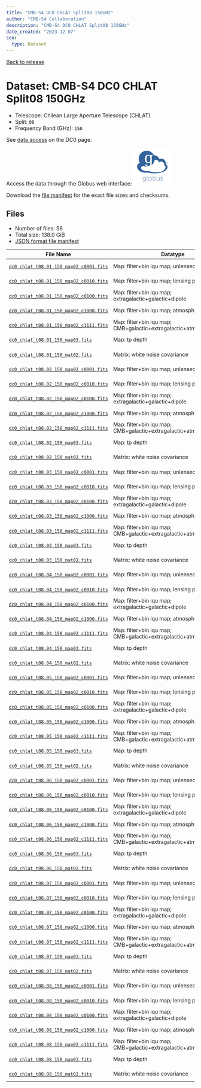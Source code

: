 ```yaml
---
title: "CMB-S4 DC0 CHLAT Split08 150GHz"
author: "CMB-S4 Collaboration"
description: "CMB-S4 DC0 CHLAT Split08 150GHz"
date_created: "2023-12-07"
seo:
  type: Dataset
---
```


[Back to release](./dc0.html#datasets)

# Dataset: CMB-S4 DC0 CHLAT Split08 150GHz

- Telescope: Chilean Large Aperture Telescope (CHLAT)
- Split: `08`
- Frequency Band (GHz): `150`

See [data access](./dc0.html#data-access) on the DC0 page.

Access the data through the Globus web interface: [![Download via Globus](images/globus-logo.png)](https://app.globus.org/file-manager?origin_id=c9dc477a-3db5-4946-874d-a5dc7efcabcf&origin_path=%2Fdatareleases%2Fdc0%2Fmission%2Fchlat%2Fsplit08%2F150%2F)

Download the [file manifest](https://g-9fdb0b.6b7bd8.0ec8.data.globus.org/datareleases/dc0/mission/chlat/split08/150/manifest.json) for the exact file sizes and checksums.

## Files

- Number of files: 56
- Total size: 138.0 GiB
- [JSON format file manifest](https://g-9fdb0b.6b7bd8.0ec8.data.globus.org/datareleases/dc0/mission/chlat/split08/150/manifest.json)

|                                                                                File Name                                                                                 |                               Datatype                               |  Size   |
| ------------------------------------------------------------------------------------------------------------------------------------------------------------------------ | -------------------------------------------------------------------- | ------- |
| [`dc0_chlat_t08.01_150_map02_c0001.fits`](https://g-9fdb0b.6b7bd8.0ec8.data.globus.org/datareleases/dc0/mission/chlat/split08/150/dc0_chlat_t08.01_150_map02_c0001.fits) | Map: filter+bin iqu map; unlensed primary CMB                        | 2.3 GiB |
| [`dc0_chlat_t08.01_150_map02_c0010.fits`](https://g-9fdb0b.6b7bd8.0ec8.data.globus.org/datareleases/dc0/mission/chlat/split08/150/dc0_chlat_t08.01_150_map02_c0010.fits) | Map: filter+bin iqu map; lensing perturbation                        | 2.3 GiB |
| [`dc0_chlat_t08.01_150_map02_c0100.fits`](https://g-9fdb0b.6b7bd8.0ec8.data.globus.org/datareleases/dc0/mission/chlat/split08/150/dc0_chlat_t08.01_150_map02_c0100.fits) | Map: filter+bin iqu map; extragalactic+galactic+dipole               | 2.3 GiB |
| [`dc0_chlat_t08.01_150_map02_c1000.fits`](https://g-9fdb0b.6b7bd8.0ec8.data.globus.org/datareleases/dc0/mission/chlat/split08/150/dc0_chlat_t08.01_150_map02_c1000.fits) | Map: filter+bin iqu map; atmosphere+noise                            | 2.3 GiB |
| [`dc0_chlat_t08.01_150_map02_c1111.fits`](https://g-9fdb0b.6b7bd8.0ec8.data.globus.org/datareleases/dc0/mission/chlat/split08/150/dc0_chlat_t08.01_150_map02_c1111.fits) | Map: filter+bin iqu map; CMB+galactic+extragalactic+atmosphere+noise | 2.3 GiB |
| [`dc0_chlat_t08.01_150_map03.fits`](https://g-9fdb0b.6b7bd8.0ec8.data.globus.org/datareleases/dc0/mission/chlat/split08/150/dc0_chlat_t08.01_150_map03.fits)             | Map: tp depth                                                        | 1.5 GiB |
| [`dc0_chlat_t08.01_150_mat02.fits`](https://g-9fdb0b.6b7bd8.0ec8.data.globus.org/datareleases/dc0/mission/chlat/split08/150/dc0_chlat_t08.01_150_mat02.fits)             | Matrix: white noise covariance                                       | 4.5 GiB |
| [`dc0_chlat_t08.02_150_map02_c0001.fits`](https://g-9fdb0b.6b7bd8.0ec8.data.globus.org/datareleases/dc0/mission/chlat/split08/150/dc0_chlat_t08.02_150_map02_c0001.fits) | Map: filter+bin iqu map; unlensed primary CMB                        | 2.3 GiB |
| [`dc0_chlat_t08.02_150_map02_c0010.fits`](https://g-9fdb0b.6b7bd8.0ec8.data.globus.org/datareleases/dc0/mission/chlat/split08/150/dc0_chlat_t08.02_150_map02_c0010.fits) | Map: filter+bin iqu map; lensing perturbation                        | 2.3 GiB |
| [`dc0_chlat_t08.02_150_map02_c0100.fits`](https://g-9fdb0b.6b7bd8.0ec8.data.globus.org/datareleases/dc0/mission/chlat/split08/150/dc0_chlat_t08.02_150_map02_c0100.fits) | Map: filter+bin iqu map; extragalactic+galactic+dipole               | 2.3 GiB |
| [`dc0_chlat_t08.02_150_map02_c1000.fits`](https://g-9fdb0b.6b7bd8.0ec8.data.globus.org/datareleases/dc0/mission/chlat/split08/150/dc0_chlat_t08.02_150_map02_c1000.fits) | Map: filter+bin iqu map; atmosphere+noise                            | 2.3 GiB |
| [`dc0_chlat_t08.02_150_map02_c1111.fits`](https://g-9fdb0b.6b7bd8.0ec8.data.globus.org/datareleases/dc0/mission/chlat/split08/150/dc0_chlat_t08.02_150_map02_c1111.fits) | Map: filter+bin iqu map; CMB+galactic+extragalactic+atmosphere+noise | 2.3 GiB |
| [`dc0_chlat_t08.02_150_map03.fits`](https://g-9fdb0b.6b7bd8.0ec8.data.globus.org/datareleases/dc0/mission/chlat/split08/150/dc0_chlat_t08.02_150_map03.fits)             | Map: tp depth                                                        | 1.5 GiB |
| [`dc0_chlat_t08.02_150_mat02.fits`](https://g-9fdb0b.6b7bd8.0ec8.data.globus.org/datareleases/dc0/mission/chlat/split08/150/dc0_chlat_t08.02_150_mat02.fits)             | Matrix: white noise covariance                                       | 4.5 GiB |
| [`dc0_chlat_t08.03_150_map02_c0001.fits`](https://g-9fdb0b.6b7bd8.0ec8.data.globus.org/datareleases/dc0/mission/chlat/split08/150/dc0_chlat_t08.03_150_map02_c0001.fits) | Map: filter+bin iqu map; unlensed primary CMB                        | 2.3 GiB |
| [`dc0_chlat_t08.03_150_map02_c0010.fits`](https://g-9fdb0b.6b7bd8.0ec8.data.globus.org/datareleases/dc0/mission/chlat/split08/150/dc0_chlat_t08.03_150_map02_c0010.fits) | Map: filter+bin iqu map; lensing perturbation                        | 2.3 GiB |
| [`dc0_chlat_t08.03_150_map02_c0100.fits`](https://g-9fdb0b.6b7bd8.0ec8.data.globus.org/datareleases/dc0/mission/chlat/split08/150/dc0_chlat_t08.03_150_map02_c0100.fits) | Map: filter+bin iqu map; extragalactic+galactic+dipole               | 2.3 GiB |
| [`dc0_chlat_t08.03_150_map02_c1000.fits`](https://g-9fdb0b.6b7bd8.0ec8.data.globus.org/datareleases/dc0/mission/chlat/split08/150/dc0_chlat_t08.03_150_map02_c1000.fits) | Map: filter+bin iqu map; atmosphere+noise                            | 2.3 GiB |
| [`dc0_chlat_t08.03_150_map02_c1111.fits`](https://g-9fdb0b.6b7bd8.0ec8.data.globus.org/datareleases/dc0/mission/chlat/split08/150/dc0_chlat_t08.03_150_map02_c1111.fits) | Map: filter+bin iqu map; CMB+galactic+extragalactic+atmosphere+noise | 2.3 GiB |
| [`dc0_chlat_t08.03_150_map03.fits`](https://g-9fdb0b.6b7bd8.0ec8.data.globus.org/datareleases/dc0/mission/chlat/split08/150/dc0_chlat_t08.03_150_map03.fits)             | Map: tp depth                                                        | 1.5 GiB |
| [`dc0_chlat_t08.03_150_mat02.fits`](https://g-9fdb0b.6b7bd8.0ec8.data.globus.org/datareleases/dc0/mission/chlat/split08/150/dc0_chlat_t08.03_150_mat02.fits)             | Matrix: white noise covariance                                       | 4.5 GiB |
| [`dc0_chlat_t08.04_150_map02_c0001.fits`](https://g-9fdb0b.6b7bd8.0ec8.data.globus.org/datareleases/dc0/mission/chlat/split08/150/dc0_chlat_t08.04_150_map02_c0001.fits) | Map: filter+bin iqu map; unlensed primary CMB                        | 2.3 GiB |
| [`dc0_chlat_t08.04_150_map02_c0010.fits`](https://g-9fdb0b.6b7bd8.0ec8.data.globus.org/datareleases/dc0/mission/chlat/split08/150/dc0_chlat_t08.04_150_map02_c0010.fits) | Map: filter+bin iqu map; lensing perturbation                        | 2.3 GiB |
| [`dc0_chlat_t08.04_150_map02_c0100.fits`](https://g-9fdb0b.6b7bd8.0ec8.data.globus.org/datareleases/dc0/mission/chlat/split08/150/dc0_chlat_t08.04_150_map02_c0100.fits) | Map: filter+bin iqu map; extragalactic+galactic+dipole               | 2.3 GiB |
| [`dc0_chlat_t08.04_150_map02_c1000.fits`](https://g-9fdb0b.6b7bd8.0ec8.data.globus.org/datareleases/dc0/mission/chlat/split08/150/dc0_chlat_t08.04_150_map02_c1000.fits) | Map: filter+bin iqu map; atmosphere+noise                            | 2.3 GiB |
| [`dc0_chlat_t08.04_150_map02_c1111.fits`](https://g-9fdb0b.6b7bd8.0ec8.data.globus.org/datareleases/dc0/mission/chlat/split08/150/dc0_chlat_t08.04_150_map02_c1111.fits) | Map: filter+bin iqu map; CMB+galactic+extragalactic+atmosphere+noise | 2.3 GiB |
| [`dc0_chlat_t08.04_150_map03.fits`](https://g-9fdb0b.6b7bd8.0ec8.data.globus.org/datareleases/dc0/mission/chlat/split08/150/dc0_chlat_t08.04_150_map03.fits)             | Map: tp depth                                                        | 1.5 GiB |
| [`dc0_chlat_t08.04_150_mat02.fits`](https://g-9fdb0b.6b7bd8.0ec8.data.globus.org/datareleases/dc0/mission/chlat/split08/150/dc0_chlat_t08.04_150_mat02.fits)             | Matrix: white noise covariance                                       | 4.5 GiB |
| [`dc0_chlat_t08.05_150_map02_c0001.fits`](https://g-9fdb0b.6b7bd8.0ec8.data.globus.org/datareleases/dc0/mission/chlat/split08/150/dc0_chlat_t08.05_150_map02_c0001.fits) | Map: filter+bin iqu map; unlensed primary CMB                        | 2.3 GiB |
| [`dc0_chlat_t08.05_150_map02_c0010.fits`](https://g-9fdb0b.6b7bd8.0ec8.data.globus.org/datareleases/dc0/mission/chlat/split08/150/dc0_chlat_t08.05_150_map02_c0010.fits) | Map: filter+bin iqu map; lensing perturbation                        | 2.3 GiB |
| [`dc0_chlat_t08.05_150_map02_c0100.fits`](https://g-9fdb0b.6b7bd8.0ec8.data.globus.org/datareleases/dc0/mission/chlat/split08/150/dc0_chlat_t08.05_150_map02_c0100.fits) | Map: filter+bin iqu map; extragalactic+galactic+dipole               | 2.3 GiB |
| [`dc0_chlat_t08.05_150_map02_c1000.fits`](https://g-9fdb0b.6b7bd8.0ec8.data.globus.org/datareleases/dc0/mission/chlat/split08/150/dc0_chlat_t08.05_150_map02_c1000.fits) | Map: filter+bin iqu map; atmosphere+noise                            | 2.3 GiB |
| [`dc0_chlat_t08.05_150_map02_c1111.fits`](https://g-9fdb0b.6b7bd8.0ec8.data.globus.org/datareleases/dc0/mission/chlat/split08/150/dc0_chlat_t08.05_150_map02_c1111.fits) | Map: filter+bin iqu map; CMB+galactic+extragalactic+atmosphere+noise | 2.3 GiB |
| [`dc0_chlat_t08.05_150_map03.fits`](https://g-9fdb0b.6b7bd8.0ec8.data.globus.org/datareleases/dc0/mission/chlat/split08/150/dc0_chlat_t08.05_150_map03.fits)             | Map: tp depth                                                        | 1.5 GiB |
| [`dc0_chlat_t08.05_150_mat02.fits`](https://g-9fdb0b.6b7bd8.0ec8.data.globus.org/datareleases/dc0/mission/chlat/split08/150/dc0_chlat_t08.05_150_mat02.fits)             | Matrix: white noise covariance                                       | 4.5 GiB |
| [`dc0_chlat_t08.06_150_map02_c0001.fits`](https://g-9fdb0b.6b7bd8.0ec8.data.globus.org/datareleases/dc0/mission/chlat/split08/150/dc0_chlat_t08.06_150_map02_c0001.fits) | Map: filter+bin iqu map; unlensed primary CMB                        | 2.3 GiB |
| [`dc0_chlat_t08.06_150_map02_c0010.fits`](https://g-9fdb0b.6b7bd8.0ec8.data.globus.org/datareleases/dc0/mission/chlat/split08/150/dc0_chlat_t08.06_150_map02_c0010.fits) | Map: filter+bin iqu map; lensing perturbation                        | 2.3 GiB |
| [`dc0_chlat_t08.06_150_map02_c0100.fits`](https://g-9fdb0b.6b7bd8.0ec8.data.globus.org/datareleases/dc0/mission/chlat/split08/150/dc0_chlat_t08.06_150_map02_c0100.fits) | Map: filter+bin iqu map; extragalactic+galactic+dipole               | 2.3 GiB |
| [`dc0_chlat_t08.06_150_map02_c1000.fits`](https://g-9fdb0b.6b7bd8.0ec8.data.globus.org/datareleases/dc0/mission/chlat/split08/150/dc0_chlat_t08.06_150_map02_c1000.fits) | Map: filter+bin iqu map; atmosphere+noise                            | 2.3 GiB |
| [`dc0_chlat_t08.06_150_map02_c1111.fits`](https://g-9fdb0b.6b7bd8.0ec8.data.globus.org/datareleases/dc0/mission/chlat/split08/150/dc0_chlat_t08.06_150_map02_c1111.fits) | Map: filter+bin iqu map; CMB+galactic+extragalactic+atmosphere+noise | 2.3 GiB |
| [`dc0_chlat_t08.06_150_map03.fits`](https://g-9fdb0b.6b7bd8.0ec8.data.globus.org/datareleases/dc0/mission/chlat/split08/150/dc0_chlat_t08.06_150_map03.fits)             | Map: tp depth                                                        | 1.5 GiB |
| [`dc0_chlat_t08.06_150_mat02.fits`](https://g-9fdb0b.6b7bd8.0ec8.data.globus.org/datareleases/dc0/mission/chlat/split08/150/dc0_chlat_t08.06_150_mat02.fits)             | Matrix: white noise covariance                                       | 4.5 GiB |
| [`dc0_chlat_t08.07_150_map02_c0001.fits`](https://g-9fdb0b.6b7bd8.0ec8.data.globus.org/datareleases/dc0/mission/chlat/split08/150/dc0_chlat_t08.07_150_map02_c0001.fits) | Map: filter+bin iqu map; unlensed primary CMB                        | 2.3 GiB |
| [`dc0_chlat_t08.07_150_map02_c0010.fits`](https://g-9fdb0b.6b7bd8.0ec8.data.globus.org/datareleases/dc0/mission/chlat/split08/150/dc0_chlat_t08.07_150_map02_c0010.fits) | Map: filter+bin iqu map; lensing perturbation                        | 2.3 GiB |
| [`dc0_chlat_t08.07_150_map02_c0100.fits`](https://g-9fdb0b.6b7bd8.0ec8.data.globus.org/datareleases/dc0/mission/chlat/split08/150/dc0_chlat_t08.07_150_map02_c0100.fits) | Map: filter+bin iqu map; extragalactic+galactic+dipole               | 2.3 GiB |
| [`dc0_chlat_t08.07_150_map02_c1000.fits`](https://g-9fdb0b.6b7bd8.0ec8.data.globus.org/datareleases/dc0/mission/chlat/split08/150/dc0_chlat_t08.07_150_map02_c1000.fits) | Map: filter+bin iqu map; atmosphere+noise                            | 2.3 GiB |
| [`dc0_chlat_t08.07_150_map02_c1111.fits`](https://g-9fdb0b.6b7bd8.0ec8.data.globus.org/datareleases/dc0/mission/chlat/split08/150/dc0_chlat_t08.07_150_map02_c1111.fits) | Map: filter+bin iqu map; CMB+galactic+extragalactic+atmosphere+noise | 2.3 GiB |
| [`dc0_chlat_t08.07_150_map03.fits`](https://g-9fdb0b.6b7bd8.0ec8.data.globus.org/datareleases/dc0/mission/chlat/split08/150/dc0_chlat_t08.07_150_map03.fits)             | Map: tp depth                                                        | 1.5 GiB |
| [`dc0_chlat_t08.07_150_mat02.fits`](https://g-9fdb0b.6b7bd8.0ec8.data.globus.org/datareleases/dc0/mission/chlat/split08/150/dc0_chlat_t08.07_150_mat02.fits)             | Matrix: white noise covariance                                       | 4.5 GiB |
| [`dc0_chlat_t08.08_150_map02_c0001.fits`](https://g-9fdb0b.6b7bd8.0ec8.data.globus.org/datareleases/dc0/mission/chlat/split08/150/dc0_chlat_t08.08_150_map02_c0001.fits) | Map: filter+bin iqu map; unlensed primary CMB                        | 2.3 GiB |
| [`dc0_chlat_t08.08_150_map02_c0010.fits`](https://g-9fdb0b.6b7bd8.0ec8.data.globus.org/datareleases/dc0/mission/chlat/split08/150/dc0_chlat_t08.08_150_map02_c0010.fits) | Map: filter+bin iqu map; lensing perturbation                        | 2.3 GiB |
| [`dc0_chlat_t08.08_150_map02_c0100.fits`](https://g-9fdb0b.6b7bd8.0ec8.data.globus.org/datareleases/dc0/mission/chlat/split08/150/dc0_chlat_t08.08_150_map02_c0100.fits) | Map: filter+bin iqu map; extragalactic+galactic+dipole               | 2.3 GiB |
| [`dc0_chlat_t08.08_150_map02_c1000.fits`](https://g-9fdb0b.6b7bd8.0ec8.data.globus.org/datareleases/dc0/mission/chlat/split08/150/dc0_chlat_t08.08_150_map02_c1000.fits) | Map: filter+bin iqu map; atmosphere+noise                            | 2.3 GiB |
| [`dc0_chlat_t08.08_150_map02_c1111.fits`](https://g-9fdb0b.6b7bd8.0ec8.data.globus.org/datareleases/dc0/mission/chlat/split08/150/dc0_chlat_t08.08_150_map02_c1111.fits) | Map: filter+bin iqu map; CMB+galactic+extragalactic+atmosphere+noise | 2.3 GiB |
| [`dc0_chlat_t08.08_150_map03.fits`](https://g-9fdb0b.6b7bd8.0ec8.data.globus.org/datareleases/dc0/mission/chlat/split08/150/dc0_chlat_t08.08_150_map03.fits)             | Map: tp depth                                                        | 1.5 GiB |
| [`dc0_chlat_t08.08_150_mat02.fits`](https://g-9fdb0b.6b7bd8.0ec8.data.globus.org/datareleases/dc0/mission/chlat/split08/150/dc0_chlat_t08.08_150_mat02.fits)             | Matrix: white noise covariance                                       | 4.5 GiB |
